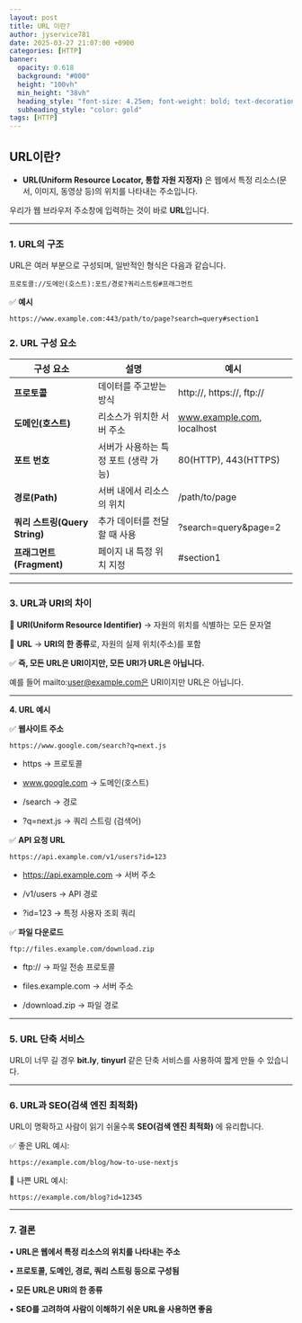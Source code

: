 ```yaml
---
layout: post
title: URL 이란?
author: jyservice781 
date: 2025-03-27 21:07:00 +0900 
categories: [HTTP]
banner:
  opacity: 0.618
  background: "#000"
  height: "100vh"
  min_height: "38vh"
  heading_style: "font-size: 4.25em; font-weight: bold; text-decoration: underline"
  subheading_style: "color: gold"
tags: [HTTP]
---
```


## URL이란?

- **URL(Uniform Resource Locator, 통합 자원 지정자)** 은 웹에서 특정 리소스(문서, 이미지, 동영상 등)의 위치를 나타내는 주소입니다.

우리가 웹 브라우저 주소창에 입력하는 것이 바로 **URL**입니다.

---

### 1. URL의 구조

URL은 여러 부분으로 구성되며, 일반적인 형식은 다음과 같습니다.

```
프로토콜://도메인(호스트):포트/경로?쿼리스트링#프래그먼트
```

✅ **예시**

```
https://www.example.com:443/path/to/page?search=query#section1
```

### 2. URL 구성 요소

| **구성 요소** | **설명** | **예시** |
| --- | --- | --- |
| **프로토콜** | 데이터를 주고받는 방식 | http://, https://, ftp:// |
| **도메인(호스트)** | 리소스가 위치한 서버 주소 | www.example.com, localhost |
| **포트 번호** | 서버가 사용하는 특정 포트 (생략 가능) | 80(HTTP), 443(HTTPS) |
| **경로(Path)** | 서버 내에서 리소스의 위치 | /path/to/page |
| **쿼리 스트링(Query String)** | 추가 데이터를 전달할 때 사용 | ?search=query&page=2 |
| **프래그먼트(Fragment)** | 페이지 내 특정 위치 지정 | #section1 |

---

### 3. URL과 URI의 차이

🔹 **URI(Uniform Resource Identifier)** → 자원의 위치를 식별하는 모든 문자열

🔹 **URL** → **URI의 한 종류**로, 자원의 실제 위치(주소)를 포함

✅ **즉, 모든 URL은 URI이지만, 모든 URI가 URL은 아닙니다.**

예를 들어 mailto:user@example.com은 URI이지만 URL은 아닙니다.

---

**4. URL 예시**

✅ **웹사이트 주소**

```
https://www.google.com/search?q=next.js
```

- https → 프로토콜

- www.google.com → 도메인(호스트)

- /search → 경로

- ?q=next.js → 쿼리 스트링 (검색어)

✅ **API 요청 URL**

```
https://api.example.com/v1/users?id=123
```

- https://api.example.com → 서버 주소

- /v1/users → API 경로

- ?id=123 → 특정 사용자 조회 쿼리

✅ **파일 다운로드**

```
ftp://files.example.com/download.zip
```

- ftp:// → 파일 전송 프로토콜

- files.example.com → 서버 주소

- /download.zip → 파일 경로

---

### 5. URL 단축 서비스

URL이 너무 길 경우 **bit.ly**, **tinyurl** 같은 단축 서비스를 사용하여 짧게 만들 수 있습니다.

---

### 6. URL과 SEO(검색 엔진 최적화)

URL이 명확하고 사람이 읽기 쉬울수록 **SEO(검색 엔진 최적화)** 에 유리합니다.

✅ 좋은 URL 예시:

```
https://example.com/blog/how-to-use-nextjs
```

🚫 나쁜 URL 예시:

```
https://example.com/blog?id=12345
```

---

### 7. 결론

•	**URL은 웹에서 특정 리소스의 위치를 나타내는 주소**

•	**프로토콜, 도메인, 경로, 쿼리 스트링 등으로 구성됨**

•	**모든 URL은 URI의 한 종류**

•	**SEO를 고려하여 사람이 이해하기 쉬운 URL을 사용하면 좋음**